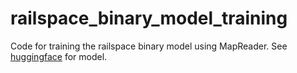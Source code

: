 # railspace_binary_model_training

Code for training the railspace binary model using MapReader.
See [huggingface](https://huggingface.co/Livingwithmachines/mr_resnest101e_finetuned_OS_6inch_2nd_ed_railspace) for model.
